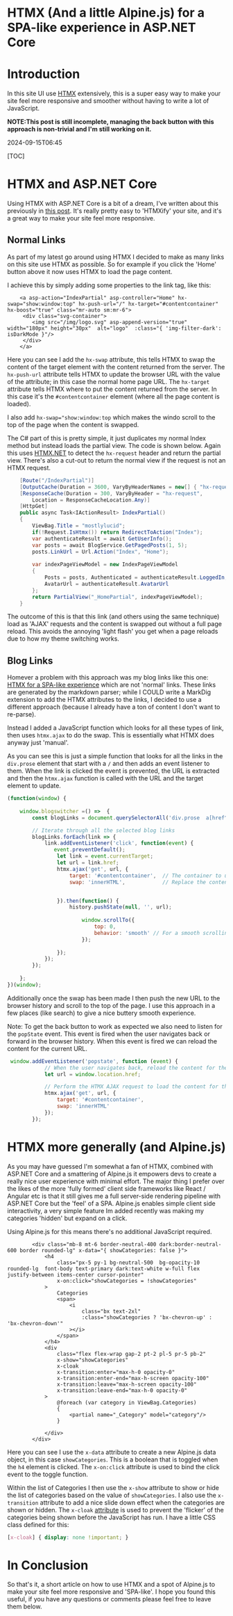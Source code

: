 ﻿# HTMX (And a little Alpine.js) for a SPA-like experience in ASP.NET Core

# Introduction
In this site UI use [HTMX](https://htmx.org/) extensively, this is a super easy way to make your site feel more responsive and smoother without having to write a lot of JavaScript.

**NOTE:This post is still incomplete, managing the back button with this approach is non-trivial and I'm still working on it.**

<datetime class="hidden">2024-09-15T06:45</datetime>
<!--category-- ASP.NET, HTMX, Apline.js -->
[TOC]

# HTMX and ASP.NET Core
Using HTMX with ASP.NET Core is a bit of a dream, I've written about this previously in [this post](/blog/htmxwithaspnetcore). It's really pretty easy to 'HTMXify' your site, and it's a great way to make your site feel more responsive. 

## Normal Links
As part of my latest go around using HTMX I decided to make as many links on this site use HTMX as possible. So for example if you click the 'Home' button above it now uses HTMX to load the page content.

I achieve this by simply adding some properties to the link tag, like this:

```razor
    <a asp-action="IndexPartial" asp-controller="Home" hx-swap="show:window:top" hx-push-url="/" hx-target="#contentcontainer" hx-boost="true" class="mr-auto sm:mr-6">
     <div class="svg-container">
        <img src="/img/logo.svg" asp-append-version="true"  width="180px" height="30px"  alt="logo"  :class="{ 'img-filter-dark': isDarkMode }"/>
     </div>
    </a>
```
Here you can see I add the `hx-swap` attribute, this tells HTMX to swap the content of the target element with the content returned from the server. The `hx-push-url` attribute tells HTMX to update the browser URL with the value of the attribute; in this case the normal home page URL.
The `hx-target` attribute tells HTMX where to put the content returned from the server. In this case it's the `#contentcontainer` element (where all the page content is loaded).

I also add `hx-swap="show:window:top` which makes the windo scroll to the top of the page when the content is swapped.

The C# part of this is pretty simple, it just duplicates my normal Index method but instead loads the partial view. The code is shown below. Again this uses [HTMX.NET](https://github.com/khalidabuhakmeh/Htmx.Net) to detect the `hx-request` header and return the partial view. There's also a cut-out to return the normal view if the request is not an HTMX request.

```csharp
    [Route("/IndexPartial")]
    [OutputCache(Duration = 3600, VaryByHeaderNames = new[] { "hx-request" })]
    [ResponseCache(Duration = 300, VaryByHeader = "hx-request",
        Location = ResponseCacheLocation.Any)]
    [HttpGet]
    public async Task<IActionResult> IndexPartial()
    {
        ViewBag.Title = "mostlylucid";
        if(!Request.IsHtmx()) return RedirectToAction("Index");
        var authenticateResult = await GetUserInfo();
        var posts = await BlogService.GetPagedPosts(1, 5);
        posts.LinkUrl = Url.Action("Index", "Home");
     
        var indexPageViewModel = new IndexPageViewModel
        {
            Posts = posts, Authenticated = authenticateResult.LoggedIn, Name = authenticateResult.Name,
            AvatarUrl = authenticateResult.AvatarUrl
        };
        return PartialView("_HomePartial", indexPageViewModel);
    }
```
The outcome of this is that this link (and others using the same technique) load as 'AJAX' requests and the content is swapped out without a full page reload. This avoids the annoying 'light flash' you get when a page reloads due to how my theme switching works. 

## Blog Links
Homever a problem with this approach was my blog links like this one: [HTMX for a SPA-like experience](/blog/htmxtomakeyoursitemorespalike) which are not 'normal' links. These links are generated by the markdown parser; while I COULD write a MarkDig extension to add the HTMX attributes to the links, I decided to use a different approach (because I already have a ton of content I don't want to re-parse).

Instead I added a JavaScript function which looks for all these types of link, then uses `htmx.ajax` to do the swap. This is essentially what HTMX does anyway just 'manual'.

As you can see this is just a simple function that looks for all the links in the `div.prose` element that start with a `/` and then adds an event listener to them. When the link is clicked the event is prevented, the URL is extracted and then the `htmx.ajax` function is called with the URL and the target element to update.

```javascript
(function(window) {
   
    window.blogswitcher =() =>  {
        const blogLinks = document.querySelectorAll('div.prose  a[href^="/"]');

        // Iterate through all the selected blog links
        blogLinks.forEach(link => {
            link.addEventListener('click', function(event) {
               event.preventDefault();
                let link = event.currentTarget;
                let url = link.href;
                htmx.ajax('get', url, {
                    target: '#contentcontainer',  // The container to update
                    swap: 'innerHTML',            // Replace the content inside the target


                }).then(function() {
                    history.pushState(null, '', url);
                  
                        window.scrollTo({
                            top: 0,
                            behavior: 'smooth' // For a smooth scrolling effect
                        });
                    
                });
            });
        });
        
    };
})(window);
```
Additionally once the swap has been made I then push the new URL to the browser history and scroll to the top of the page. I use this approach in a few places (like search) to give a nice buttery smooth experience. 

Note: To get the back button to work as expected we also need to listen for the `popState` event. This event is fired when the user navigates back or forward in the browser history. When this event is fired we can reload the content for the current URL.

```javascript
 window.addEventListener('popstate', function (event) {
            // When the user navigates back, reload the content for the current URL
            let url = window.location.href;

            // Perform the HTMX AJAX request to load the content for the current state
            htmx.ajax('get', url, {
                target: '#contentcontainer',
                swap: 'innerHTML'
            });
        });
```

# HTMX more generally (and Alpine.js)
As you may have guessed I'm somewhat a fan of HTMX, combined with ASP.NET Core and a smattering of Alpine.js it empowers devs to create a really nice user experience with minimal effort. 
The major thing I prefer over the likes of the more 'fully formed' client side frameworks like React / Angular etc is that it still gives me a full server-side rendering pipeline with ASP.NET Core but the 'feel' of a SPA.
Alpine.js enables simple client side interactivity, a very simple feature Im added recently was making my categories 'hidden' but expand on a click. 

Using Alpine.js for this means there's no additional JavaScript required.

```razor
        <div class="mb-8 mt-6 border-neutral-400 dark:border-neutral-600 border rounded-lg" x-data="{ showCategories: false }">
            <h4 
                class="px-5 py-1 bg-neutral-500  bg-opacity-10 rounded-lg  font-body text-primary dark:text-white w-full flex justify-between items-center cursor-pointer"
                x-on:click="showCategories = !showCategories"
            >
                Categories
                <span>
                    <i
                        class="bx text-2xl"
                        :class="showCategories ? 'bx-chevron-up' : 'bx-chevron-down'"
                    ></i>
                </span>
            </h4>
            <div 
                class="flex flex-wrap gap-2 pt-2 pl-5 pr-5 pb-2"
                x-show="showCategories" 
                x-cloak
                x-transition:enter="max-h-0 opacity-0"
                x-transition:enter-end="max-h-screen opacity-100"
                x-transition:leave="max-h-screen opacity-100"
                x-transition:leave-end="max-h-0 opacity-0"
            >
                @foreach (var category in ViewBag.Categories)
                {
                    <partial name="_Category" model="category"/>
                }
           
            </div>
        </div>

```
Here you can see I use the `x-data` attribute to create a new Alpine.js data object, in this case `showCategories`. This is a boolean that is toggled when the `h4` element is clicked. The `x-on:click` attribute is used to bind the click event to the toggle function.

Within the list of Categories I then use the `x-show` attribute to show or hide the list of categories based on the value of `showCategories`. I also use the `x-transition` attribute to add a nice slide down effect when the categories are shown or hidden.
The `x-cloak` [attribute](https://alpinejs.dev/directives/cloak) is used to prevent the 'flicker' of the categories being shown before the JavaScript has run.
 I have a little CSS class defined for this:

```css
[x-cloak] { display: none !important; }
```

# In Conclusion
So that's it, a short article on how to use HTMX and a spot of Alpine.js to make your site feel more responsive and 'SPA-like'. I hope you found this useful, if you have any questions or comments please feel free to leave them below.